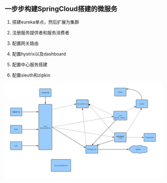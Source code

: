 ## 一步步构建SpringCloud搭建的微服务
1. 搭建eureka单点，然后扩展为集群

2. 注册服务提供者和服务消费者

3. 配置网关路由

4. 配置hystrix以及dashboard

5. 配置中心服务搭建

6. 配置sleuth和zipkin

![spring-cloud](https://raw.githubusercontent.com/xuguangwu/spring-cloud-learning/master/springcloud.jpg)

